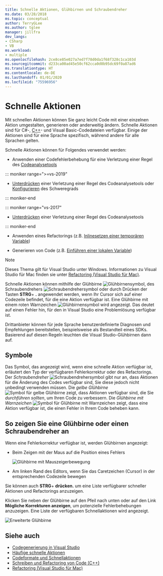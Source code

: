 ```yaml
---
title: Schnelle Aktionen, Glühbirnen und Schraubendreher
ms.date: 03/28/2018
ms.topic: conceptual
author: TerryGLee
ms.author: tglee
manager: jillfra
dev_langs:
- CSharp
- VB
ms.workload:
- multiple
ms.openlocfilehash: 2ce8ce85e027a7ed7f78d0da1f68f328c1ca103d
ms.sourcegitcommit: d233ca00ad45e50cf62cca0d0b95dc69f0a87ad6
ms.translationtype: HT
ms.contentlocale: de-DE
ms.lasthandoff: 01/01/2020
ms.locfileid: "75596956"
---
```

# <a name="quick-actions"></a>Schnelle Aktionen

Mit schnellen Aktionen können Sie ganz leicht Code mit einer einzelnen Aktion umgestalten, generieren oder anderweitig ändern. Schnelle Aktionen sind für C#-, [C++](/cpp/ide/writing-and-refactoring-code-cpp)- und Visual Basic-Codedateien verfügbar. Einige der Aktionen sind für eine Sprache spezifisch, während andere für alle Sprachen gelten.

Schnelle Aktionen können für Folgendes verwendet werden:

- Anwenden einer Codefehlerbehebung für eine Verletzung einer Regel des [Codeanalysetools](../code-quality/roslyn-analyzers-overview.md)

::: moniker range=">=vs-2019"

- [Unterdrücken](../code-quality/use-roslyn-analyzers.md#suppress-violations) einer Verletzung einer Regel des Codeanalysetools oder [Konfigurieren](../code-quality/use-roslyn-analyzers.md#automatically-configure-rule-severity) des Schweregrads

::: moniker-end

::: moniker range="vs-2017"

- [Unterdrücken](../code-quality/use-roslyn-analyzers.md#suppress-violations) einer Verletzung einer Regel des Codeanalysetools

::: moniker-end

- Anwenden eines Refactorings (z.B. [Inlinesetzen einer temporären Variable](../ide/reference/inline-temporary-variable.md))

- Generieren von Code (z.B. [Einführen einer lokalen Variable](../ide/reference/introduce-local-variable.md))

> [!NOTE]
> Dieses Thema gilt für Visual Studio unter Windows. Informationen zu Visual Studio für Mac finden sie unter [Refactoring (Visual Studio für Mac)](/visualstudio/mac/refactoring).

Schnelle Aktionen können mithilfe der Glühbirne ![Glühbirnensymbol](media/light-bulb-icon.png), des Schraubendrehers ![Schraubendrehersymbol](media/screwdriver-icon.png) oder durch Drücken der Tasten **STRG**+ **.** angewendet werden, wenn Ihr Cursor sich auf einer Codezeile befindet, für die eine Aktion verfügbar ist. Eine Glühbirne mit einem roten Warnzeichen ![Glühbirnensymbol](media/error-light-bulb-icon.png) wird angezeigt. Das deutet auf einen Fehler hin, für den in Visual Studio eine Problemlösung verfügbar ist.

Drittanbieter können für jede Sprache benutzerdefinierte Diagnosen und Empfehlungen bereitstellen, beispielsweise als Bestandteil eines SDKs. Basierend auf diesen Regeln leuchten die Visual Studio-Glühbirnen dann auf.

## <a name="icons"></a>Symbole

Das Symbol, das angezeigt wird, wenn eine schnelle Aktion verfügbar ist, erläutert den Typ der verfügbaren Fehlerkorrektur oder des Refactorings. Der *Schraubendreher* ![Schraubendrehersymbol](media/screwdriver-icon.png) gibt nur an, dass Aktionen für die Änderung des Codes verfügbar sind, Sie diese jedoch nicht unbedingt verwenden müssen. Die *gelbe Glühbirne* ![Symbol für gelbe Glühbirne](media/light-bulb-icon.png) zeigt, dass Aktionen verfügbar sind, die Sie *durchführen sollten*, um Ihren Code zu verbessern. Die *Glühbirne mit Warnzeichen* ![Symbol für Glühbirne mit Warnzeichen](media/error-light-bulb-icon.png) zeigt, dass eine Aktion verfügbar ist, die einen Fehler in Ihrem Code beheben kann.

## <a name="to-see-a-light-bulb-or-screwdriver"></a>So zeigen Sie eine Glühbirne oder einen Schraubendreher an

Wenn eine Fehlerkorrektur verfügbar ist, werden Glühbirnen angezeigt:

- Beim Zeigen mit der Maus auf die Position eines Fehlers

   ![Glühbirne mit Mauszeigerbewegung](../ide/media/vs2015_lightbulb_hover.png)

- Am linken Rand des Editors, wenn Sie das Caretzeichen (Cursor) in der entsprechenden Codezeile bewegen

Sie können auch **STRG**+ **drücken.** um eine Liste verfügbarer schneller Aktionen und Refactorings anzuzeigen.

Klicken Sie neben der Glühbirne auf den Pfeil nach unten oder auf den Link **Mögliche Korrekturen anzeigen**, um potenzielle Fehlerbehebungen anzuzeigen. Eine Liste der verfügbaren Schnellaktionen wird angezeigt.

![Erweiterte Glühbirne](../ide/media/vs2015_lightbulb_hover_expanded.png)

## <a name="see-also"></a>Siehe auch

- [Codegenerierung in Visual Studio](../ide/code-generation-in-visual-studio.md)
- [Häufige schnelle Aktionen](../ide/common-quick-actions.md)
- [Codeformate und Schnellaktionen](../ide/code-styles-and-code-cleanup.md)
- [Schreiben und Refactoring von Code (C++)](/cpp/ide/writing-and-refactoring-code-cpp)
- [Refactoring (Visual Studio für Mac)](/visualstudio/mac/refactoring)
